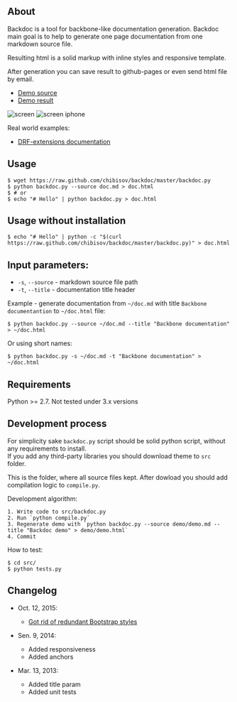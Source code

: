 ## About

Backdoc is a tool for backbone-like documentation generation.
Backdoc main goal is to help to generate one page documentation from one markdown source file.  

Resulting html is a solid markup with inline styles and responsive template.

After generation you can save result to github-pages or even send html file by email.

* [Demo source](https://raw.github.com/chibisov/backdoc/master/demo/demo.md)
* [Demo result](http://chibisov.github.io/backdoc/demo/demo.html)

![screen](http://chibisov.github.io/backdoc/demo/screen.png "Screen")
![screen iphone](http://chibisov.github.io/backdoc/demo/screen_iphone.png "Screen iphone")

Real world examples:

* [DRF-extensions documentation](http://chibisov.github.io/drf-extensions/docs/)

## Usage

    $ wget https://raw.github.com/chibisov/backdoc/master/backdoc.py
    $ python backdoc.py --source doc.md > doc.html
    $ # or
    $ echo "# Hello" | python backdoc.py > doc.html

## Usage without installation

    $ echo "# Hello" | python -c "$(curl https://raw.github.com/chibisov/backdoc/master/backdoc.py)" > doc.html

## Input parameters:

* `-s`, `--source` - markdown source file path
* `-t`, `--title` - documentation title header

Example - generate documentation from `~/doc.md` with title `Backbone documentantion` to `~/doc.html` file:

    $ python backdoc.py --source ~/doc.md --title "Backbone documentation" > ~/doc.html

Or using short names:

    $ python backdoc.py -s ~/doc.md -t "Backbone documentation" > ~/doc.html


## Requirements

Python >= 2.7. Not tested under 3.x versions

## Development process

For simplicity sake `backdoc.py` script should be solid python script, without any requirements to install.  
If you add any third-party libraries you should download theme to `src` folder.  

This is the folder, where all source files kept. After dowload you should add compilation logic to `compile.py`.

Development algorithm:

    1. Write code to src/backdoc.py
    2. Run `python compile.py`
    3. Regenerate demo with `python backdoc.py --source demo/demo.md --title "Backdoc demo" > demo/demo.html`
    4. Commit

How to test:

    $ cd src/
    $ python tests.py

## Changelog

* Oct. 12, 2015:
    - [Got rid of redundant Bootstrap styles](https://github.com/chibisov/backdoc/pull/3)

* Sen. 9, 2014:
    - Added responsiveness
    - Added anchors

* Mar. 13, 2013:
    - Added title param
    - Added unit tests